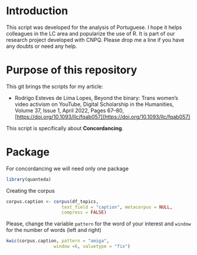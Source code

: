 # Introduction

This script was developed for the analysis of Portuguese. I hope it
helps colleagues in the LC area and popularize the use of R. It is part
of our research project developed with CNPQ. Please drop me a line if
you have any doubts or need any help.

# Purpose of this repository

This git brings the scripts for my article:

-   Rodrigo Esteves de Lima Lopes, Beyond the binary: Trans women’s video activism on YouTube, Digital Scholarship in the Humanities, Volume 37, Issue 1, April 2022, Pages 67–80, [https://doi.org/10.1093/llc/fqab057](https://doi.org/10.1093/llc/fqab057)

This script is specifically about **Concordancing**.

# Package

For concordancing we will need only one package

``` r
library(quanteda)
```

Creating the corpus

``` r
corpus.caption <- corpus(df_topics, 
                     text_field = "caption", metacorpus = NULL, 
                     compress = FALSE)
```

Please, change the variable `pattern` for the word of your interest and
`window` for the number of words (left and right)

``` r
kwic(corpus.caption, pattern = "amiga", 
                  window =6, valuetype = "fix")
```
